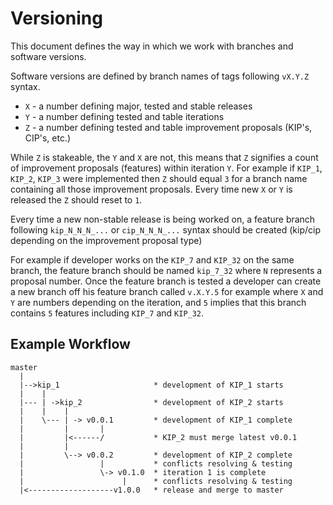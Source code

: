 # Versioning 

This document defines the way in which we work with branches and software versions.

Software versions are defined by branch names of tags following `vX.Y.Z` syntax.
* `X` - a number defining major, tested and stable releases
* `Y` - a number defining tested and table iterations
* `Z` - a number defining tested and table improvement proposals (KIP's, CIP's, etc.)

While `Z` is stakeable, the `Y` and `X` are not, this means that `Z` signifies a count of improvement proposals (features) within iteration `Y`.
For example if `KIP_1`, `KIP_2`, `KIP_3` were implemented then `Z` should equal `3` for a branch name containing all those improvement proposals. 
Every time new `X` or `Y` is released the `Z` should reset to `1`.

Every time a new non-stable release is being worked on, a feature branch following `kip_N_N_N_...` or `cip_N_N_N_...` syntax should be created (kip/cip depending on the improvement proposal type)

For example if developer works on the `KIP_7` and `KIP_32` on the same branch, the feature branch should be named `kip_7_32` where `N` represents a proposal number. Once the feature branch is tested a developer can create a new branch off his feature branch called `v.X.Y.5` for example where `X` and `Y` are numbers depending on the iteration, and `5` implies that this branch contains `5` features including `KIP_7` and `KIP_32`.


## Example Workflow

```
master
  |
  |-->kip_1                     * development of KIP_1 starts
  |    |                        
  |--- | ->kip_2                * development of KIP_2 starts
  |    |    |                   
  |    \--- | -> v0.0.1         * development of KIP_1 complete
  |         |       |           
  |         |<------/           * KIP_2 must merge latest v0.0.1
  |         |                   
  |         \--> v0.0.2         * development of KIP_2 complete
  |                 |           * conflicts resolving & testing
  |                 \-> v0.1.0  * iteration 1 is complete
  |                      |      * conflicts resolving & testing
  |<-------------------v1.0.0   * release and merge to master
```




